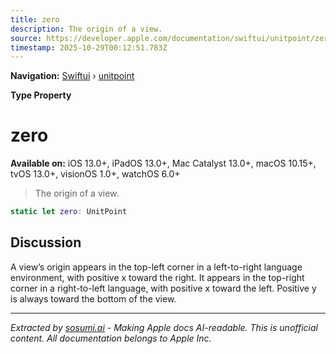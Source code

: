 ```yaml
---
title: zero
description: The origin of a view.
source: https://developer.apple.com/documentation/swiftui/unitpoint/zero
timestamp: 2025-10-29T00:12:51.783Z
---
```


**Navigation:** [Swiftui](/documentation/swiftui) › [unitpoint](/documentation/swiftui/unitpoint)

**Type Property**

# zero

**Available on:** iOS 13.0+, iPadOS 13.0+, Mac Catalyst 13.0+, macOS 10.15+, tvOS 13.0+, visionOS 1.0+, watchOS 6.0+

> The origin of a view.

```swift
static let zero: UnitPoint
```

## Discussion

A view’s origin appears in the top-left corner in a left-to-right language environment, with positive x toward the right. It appears in the top-right corner in a right-to-left language, with positive x toward the left. Positive y is always toward the bottom of the view.

---

*Extracted by [sosumi.ai](https://sosumi.ai) - Making Apple docs AI-readable.*
*This is unofficial content. All documentation belongs to Apple Inc.*
